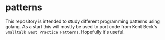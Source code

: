 # patterns
This repository is intended to study different programming patterns using golang. As a start this will mostly be used to port code from Kent Beck's `Smalltalk Best Practice Patterns`. Hopefully it's useful.

